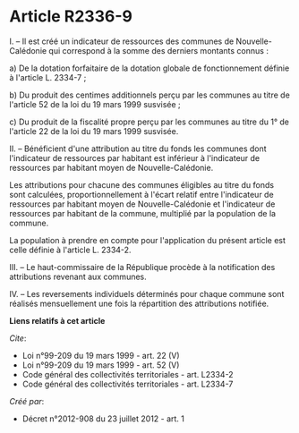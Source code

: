 # Article R2336-9

I. – Il est créé un indicateur de ressources des communes de Nouvelle-Calédonie qui correspond à la somme des derniers
montants connus :

a) De la dotation forfaitaire de la dotation globale de fonctionnement définie à l'article L. 2334-7 ;

b) Du produit des centimes additionnels perçu par les communes au titre de l'article 52 de la loi du 19 mars 1999 susvisée ;

c) Du produit de la fiscalité propre perçu par les communes au titre du 1° de l'article 22 de la loi du 19 mars 1999
susvisée.

II. – Bénéficient d'une attribution au titre du fonds les communes dont l'indicateur de ressources par habitant est inférieur
à l'indicateur de ressources par habitant moyen de Nouvelle-Calédonie.

Les attributions pour chacune des communes éligibles au titre du fonds sont calculées, proportionnellement à l'écart relatif
entre l'indicateur de ressources par habitant moyen de Nouvelle-Calédonie et l'indicateur de ressources par habitant de la
commune, multiplié par la population de la commune.

La population à prendre en compte pour l'application du présent article est celle définie à l'article L. 2334-2. 

III. – Le haut-commissaire de la République procède à la notification des attributions revenant aux communes.

IV. – Les reversements individuels déterminés pour chaque commune sont réalisés mensuellement une fois la répartition des
attributions notifiée.

**Liens relatifs à cet article**

_Cite_:

  - Loi n°99-209 du 19 mars 1999 - art. 22 (V)
  - Loi n°99-209 du 19 mars 1999 - art. 52 (V)
  - Code général des collectivités territoriales - art. L2334-2
  - Code général des collectivités territoriales - art. L2334-7

_Créé par_:

  - Décret n°2012-908 du 23 juillet 2012 - art. 1
